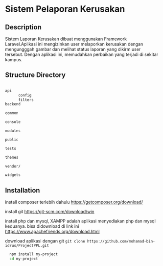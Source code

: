 
# Sistem Pelaporan Kerusakan

## Description
Sistem Laporan Kerusakan dibuat menggunakan Framework Laravel.Aplikasi ini mengizinkan user melaporkan kerusakan dengan mengungggah gambar dan melihat status laporan yang dikirm user tersebut. Dengan aplikasi ini, memudahkan perbaikan yang terjadi di sekitar kampus. 



## Structure Directory

``` bash

api
      config
      filters
backend

common

console

modules

public

tests

themes

vendor/

widgets


```

## Installation


install composer terlebih dahulu
https://getcomposer.org/download/

install git 
https://git-scm.com/download/win

install php dan mysql,
XAMPP adalah aplikasi menyediakan 
php dan mysql keduanya. 
bisa didownload di link ini https://www.apachefriends.org/download.html 

download aplikasi dengan git `git clone https://github.com/mohamad-bin-idrus/ProjectPPL.git `


```bash
  npm install my-project
  cd my-project
```
    